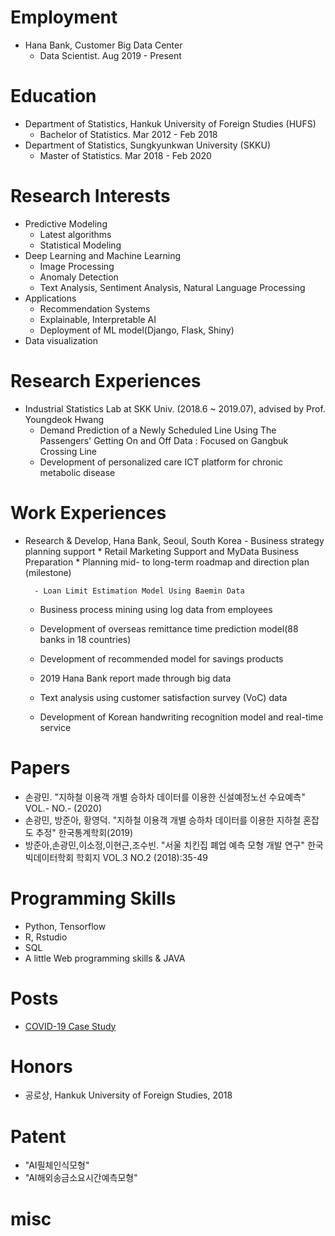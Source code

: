 # Employment
- Hana Bank, Customer Big Data Center
	* Data Scientist. Aug 2019 - Present

# Education
- Department of Statistics, Hankuk University of Foreign Studies (HUFS)
	* Bachelor of Statistics. Mar 2012 - Feb 2018
- Department of Statistics, Sungkyunkwan University (SKKU)
	* Master of Statistics. Mar 2018 - Feb 2020

# Research Interests
- Predictive Modeling
	- Latest algorithms
	- Statistical Modeling
- Deep Learning and Machine Learning
	- Image Processing
	- Anomaly Detection
	- Text Analysis, Sentiment Analysis, Natural Language Processing
- Applications
	- Recommendation Systems
	- Explainable, Interpretable AI
	- Deployment of ML model(Django, Flask, Shiny)
- Data visualization


# Research Experiences
+ Industrial Statistics Lab at SKK Univ. (2018.6 ~ 2019.07), advised by Prof. Youngdeok Hwang
	- Demand Prediction of a Newly Scheduled Line Using The Passengers' Getting On and Off Data : Focused on Gangbuk Crossing Line
	- Development of personalized care ICT platform for chronic metabolic disease

# Work Experiences
- Research & Develop, Hana Bank, Seoul, South Korea
        - Business strategy planning support
		* Retail Marketing Support and MyData Business Preparation
        	* Planning mid- to long-term roadmap and direction plan (milestone)

        - Loan Limit Estimation Model Using Baemin Data

	- Business process mining using log data from employees

	- Development of overseas remittance time prediction model(88 banks in 18 countries)

	- Development of recommended model for savings products

	- 2019 Hana Bank report made through big data 

	- Text analysis using customer satisfaction survey (VoC) data

	- Development of Korean handwriting recognition model and real-time service

# Papers
- 손광민.  "지하철 이용객 개별 승하차 데이터를 이용한 신설예정노선 수요예측" VOL.- NO.- (2020)
- 손광민, 방준아, 황영덕. "지하철 이용객 개별 승하차 데이터를 이용한 지하철 혼잡도 추정" 한국통계학회(2019)
- 방준아,손광민,이소정,이현근,조수빈.  "서울 치킨집 폐업 예측 모형 개발 연구" 한국빅데이터학회 학회지 VOL.3 NO.2 (2018):35-49

# Programming Skills
- Python, Tensorflow
- R, Rstudio
- SQL
- A little Web programming skills & JAVA

# Posts
- [COVID-19 Case Study](https://github.com/king4k1/COVID-19)

# Honors
- 공로상, Hankuk University of Foreign Studies, 2018
 
# Patent
- "AI필체인식모형"
- "AI해외송금소요시간예측모형"

# misc

